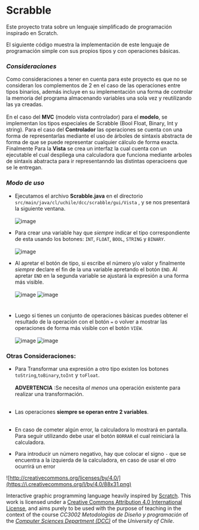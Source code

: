 # Scrabble

Este proyecto trata sobre un lenguaje simplificado de programación inspirado en Scratch.

El siguiente código muestra la implementación de este lenguaje de programación simple con sus propios tipos y con operaciones básicas.

### *Consideraciones*

Como consideraciones a tener en cuenta para este proyecto es que no se consideran los complementos de 2 en el caso de las operaciones entre tipos binarios, además incluye en su implementación una forma de controlar la memoria del programa almacenando variables una sola vez y reutilizando las ya creadas. <br/> <br/>
En el caso del **MVC** (modelo vista controlador) para el **modelo**, se implementan los tipos especiales de Scrabble (Bool Float, Binary, Int y string). Para el caso del **Controlador** las operaciones se cuenta con una forma de representarlas mediante el uso de árboles de sintaxis abstracta de forma de que se puede representar cualquier cálculo de forma exacta. Finalmente Para la **Vista** se crea un interfaz la cual cuenta con un ejecutable el cual despliega una calculadora que funciona mediante arboles de sintaxis abatracta para ir representanndo las distintas operacioens que se le entregan.


### *Modo de uso*

* Ejecutamos el archivo __Scrabble.java__ en el directorio `src/main/java/cl/uchile/dcc/scrabble/gui/Vista` , y se nos presentará la siguiente ventana.<br/> <br/>
![image](https://user-images.githubusercontent.com/81189568/126917498-a7d0f465-8e3a-4318-bd88-40b2d8dade67.png)



* Para crear una variable hay que _*siempre*_ indicar el tipo correspondiente de esta usando los botones: `INT`, `FLOAT`, `BOOL`, `STRING` y `BINARY`.<br/> <br/>
  ![image](https://user-images.githubusercontent.com/81189568/126917509-687306dc-d5e6-497f-bdc7-45c6e6fb002d.png)

* Al apretar el botón de tipo, si escribe el número y/o valor y finalmente _*siempre*_ declare el fin de la una variable apretando el botón `END`. Al apretar `END` en la segunda variable se ajustará la expresión a una forma más visible.<br/> <br/>
  ![image](https://user-images.githubusercontent.com/81189568/126917513-f17ac11c-0f1d-4b30-a135-6a3130c85f2c.png)
  ![image](https://user-images.githubusercontent.com/81189568/126917517-a26e74b0-5cec-4107-b3e0-b3ae5b056173.png)
#
* Luego si tienes un conjunto de operaciones básicas puedes obtener el resultado de la operación con el botón `=` o volver a mostrar las operaciones de forma más visible con el botón `VIEW`.<br/> <br/>
  ![image](https://user-images.githubusercontent.com/81189568/126917528-d6bdc212-4922-4087-a8f6-c0f4649ee7cf.png)
  ![image](https://user-images.githubusercontent.com/81189568/126917529-45a92135-192c-46ad-b85e-62ec3e620791.png)


### Otras Consideraciones:
* Para Transformar una expresión a otro tipo existen los botones `toString`,`toBinary`,`toInt` y `toFloat`.
  <br/> <br/>
  __ADVERTENCIA__ :Se necesita *al menos* una operación existente para realizar una transformación.
  <br/> <br/>
* Las operaciones __siempre se operan entre 2 variables__.
  <br/> <br/>

* En caso de cometer algún error, la calculadora lo mostrará en pantalla. Para seguir utilizando debe usar el botón `BORRAR` el cual reiniciará la calculadora.

* Para introducir un número negativo, hay que colocar el signo `-` que se encuentra a la izquierda de la calculadora, en caso de usar el otro ocurrirá un error








![http://creativecommons.org/licenses/by/4.0/](https://i.creativecommons.org/l/by/4.0/88x31.png)

Interactive graphic programming language heavily inspired by
[Scratch](https://scratch.mit.edu).
This work is licensed under a
[Creative Commons Attribution 4.0 International License](http://creativecommons.org/licenses/by/4.0/),
and aims purely to be used with the purpose of teaching in the context of the course
_CC3002 Metodologías de Diseño y programación_ of the
[_Computer Sciences Department (DCC)_](https://www.dcc.uchile.cl) of the
_University of Chile_.
